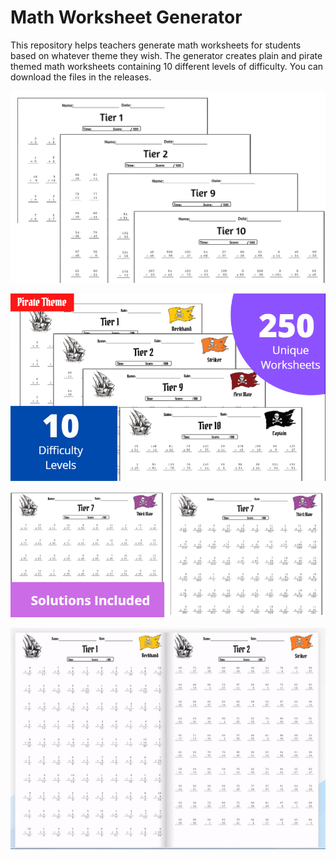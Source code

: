 # Math Worksheet Generator

This repository helps teachers generate math worksheets for students based on whatever theme they wish. The generator creates plain and pirate themed math worksheets containing 10 different levels of difficulty. You can download the files in the releases.

![plot](/advertising/Original_montage.PNG)

![plot](/advertising/pirate_ad.PNG)

![plot](/advertising/solutions_ad.PNG)

![Alt Text](/advertising/video.gif)